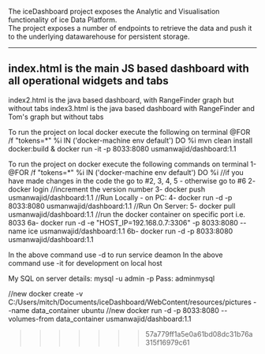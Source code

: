 The iceDashboard project exposes the Analytic and Visualisation functionality of ice Data Platform.  
The project exposes a number of endpoints to retrieve the data and push it to the underlying datawarehouse for persistent storage.

-------------------------------------------------------------------------------------------------
index.html is the main JS based dashboard with all operational widgets and tabs
-----------------------------------------------------------------------------------------

index2.html is the java based dashboard, with RangeFinder graph but without tabs
index3.html is the java based dashboard with RangeFinder and Tom's graph but without tabs

To run the project on local docker execute the following on terminal
@FOR /f "tokens=*" %i IN ('docker-machine env default') DO %i
mvn clean install docker:build & docker run -it -p 8033:8080 usmanwajid/dashboard:1.1

 
 
To run the project on docker execute the following commands on terminal
1- @FOR /f "tokens=*" %i IN ('docker-machine env default') DO %i
	//if you have made changes in the code the go to #2, 3, 4, 5 - otherwise go to #6
2- docker login
	//increment the version number
3- docker push usmanwajid/dashboard:1.1
    //Run Locally - on PC:
4- docker run -d -p 8033:8080 usmanwajid/dashboard:1.1
	//Run On Server:
5- docker pull usmanwajid/dashboard:1.1
    //run the docker container on specific port i.e. 8033
6a- docker run -d -e "HOST_IP=192.168.0.7:3306" -p 8033:8080 --name ice usmanwajid/dashboard:1.1
6b- docker run -d -p 8033:8080 usmanwajid/dashboard:1.1

In the above command use -d to run service deamon
In the above command use -it for development on local host


My SQL on server details:
mysql -u admin -p
Pass: adminmysql

//new docker create -v C:/Users/mitch/Documents/iceDashboard/WebContent/resources/pictures --name data_container ubuntu
//new docker run -d -p 8033:8080 --volumes-from data_container usmanwajid/dashboard:1.1
>>>>>>> 57a779ff1a5e0a61bd08dc31b76a315f16979c61

